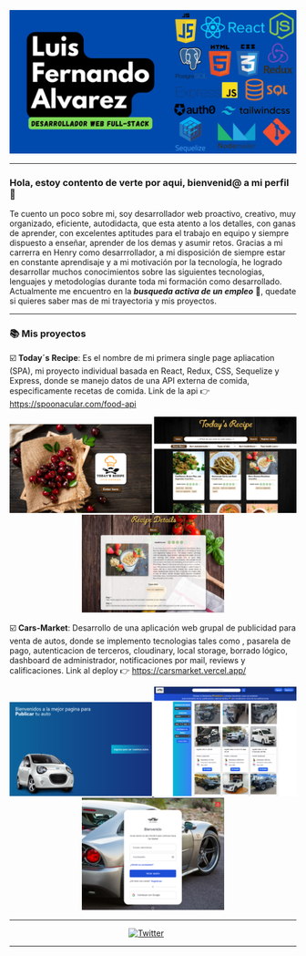 ![img not found](https://github.com/fernando8alvarez/fernando8alvarez/blob/main/Banner.png)
* * *
### Hola, estoy contento de verte por aqui, bienvenid@ a mi perfil 👋

Te cuento un poco sobre mi, soy desarrollador web proactivo, creativo, muy organizado, eficiente, autodidacta, que esta atento a los detalles, con ganas de aprender, con excelentes aptitudes para el trabajo en equipo y siempre dispuesto a enseñar, aprender de los demas y asumir retos. Gracias a mi carrerra en Henry como desarrrollador, a mi disposición de siempre estar en constante aprendisaje y a mi motivación por la tecnología, he logrado desarrollar muchos conocimientos sobre las siguientes tecnologias, lenguajes y metodologías durante toda mi formación como desarrollado. Actualmente me encuentro en la ***busqueda activa de un empleo*** 💼, quedate si quieres saber mas de mi trayectoria y mis proyectos.
* * *
### 📚 Mis proyectos

☑️ **Today´s Recipe**: Es el nombre de mi primera single page apliacation (SPA), mi proyecto individual basada en React, Redux, CSS, Sequelize y Express, donde se manejo datos de una API externa de comida, especificamente recetas de comida. Link de la api 👉 https://spoonacular.com/food-api
<p align="center">
  <a href="https://github.com/fernando8alvarez/My-PI-Food" title="click para ir al repositorio">
  <img width="250px" src="https://github.com/fernando8alvarez/fernando8alvarez/blob/main/Proyecto%20individual%20I1.png" alt="Proyecto individial (Today´s Recipe)">
  </a>
  <a href="https://github.com/fernando8alvarez/My-PI-Food" title="click para ir al repositorio">
  <img width="250" src="https://github.com/fernando8alvarez/fernando8alvarez/blob/main/Proyecto%20individual%20I2.png" alt="Proyecto individial (Today´s Recipe)">
  </a>
  <a href="https://github.com/fernando8alvarez/My-PI-Food" title="click para ir al repositorio">
  <img width="250" src="https://github.com/fernando8alvarez/fernando8alvarez/blob/main/Proyecto%20individual%20I5.png" alt="Proyecto individial (Today´s Recipe)">
  </a>
</p>

☑️ **Cars-Market**: Desarrollo de una aplicación web grupal de publicidad para venta de autos, donde se implemento tecnologias tales como , pasarela de pago, autenticacion de terceros, cloudinary, local storage, borrado lógico, dashboard de administrador, notificaciones por mail, reviews y calificaciones. Link al deploy 👉  https://carsmarket.vercel.app/
<p align="center">
  <a href="https://github.com/fernando8alvarez/Cars-Market" title="click para ir al repositorio">
  <img width="250" src="https://github.com/fernando8alvarez/fernando8alvarez/blob/main/Proyecto%20grupal%20I6.png" alt="Proyecto individial (Today´s Recipe)">
  </a>
  <a href="https://github.com/fernando8alvarez/Cars-Market" title="click para ir al repositorio">
  <img width="250" src="https://github.com/fernando8alvarez/fernando8alvarez/blob/main/Proyecto%20grupal%20I1.png" alt="Proyecto individial (Today´s Recipe)">
  </a>
  <a href="https://github.com/fernando8alvarez/Cars-Market" title="click para ir al repositorio"><img width="250" src="https://github.com/fernando8alvarez/fernando8alvarez/blob/main/Proyecto%20grupal%20I2.png" alt="Proyecto grupal (Cars-Market)"></a>
</p>

* * *
<p align="center"> 
  <a href="https://www.linkedin.com/in/anyel-lopez-dev/"><img width="80px" alt="Twitter" title="LinkedIn" src="https://cdn.pixabay.com/photo/2016/11/18/11/16/social-1834011_960_720.png"/></a>
  &#8287;&#8287;&#8287;&#8287;&#8287;
</p>

* * *
